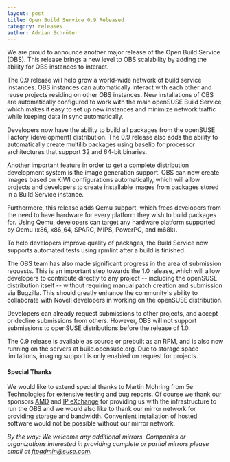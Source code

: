 ```yaml
---
layout: post
title: Open Build Service 0.9 Released
category: releases
author: Adrian Schröter
---
```


We are proud to announce another major release of the Open Build Service (OBS).
This release brings a new level to OBS scalability by adding the ability for OBS instances to interact.

The 0.9 release will help grow a world-wide network of build service instances. OBS instances can automatically
interact with each other and reuse projects residing on other OBS instances. New installations of OBS are
automatically configured to work with the main openSUSE Build Service, which makes it easy to set up new
instances and minimize network traffic while keeping data in sync automatically.

Developers now have the ability to build all packages from the openSUSE Factory (development) distribution.
The 0.9 release also adds the ability to automatically create multilib packages using baselib for processor
architectures that support 32 and 64-bit binaries.

Another important feature in order to get a complete distribution development system is the image generation support.
OBS can now create images based on KIWI configurations automatically, which will allow projects and developers
to create installable images from packages stored in a Build Service instance.

Furthermore, this release adds Qemu support, which frees developers from the need to have hardware for every
platform they wish to build packages for. Using Qemu, developers can target any hardware platform supported
by Qemu (x86, x86_64, SPARC, MIPS, PowerPC, and m68k).

To help developers improve quality of packages, the Build Service now supports automated tests using rpmlint
after a build is finished.

The OBS team has also made significant progress in the area of submission requests. This is an important step
towards the 1.0 release, which will allow developers to contribute directly to any project -- including the
openSUSE distribution itself -- without requiring manual patch creation and submission via Bugzilla. This should
greatly enhance the community's ability to collaborate with Novell developers in working on the openSUSE distribution.

Developers can already request submissions to other projects, and accept or decline submissions from others.
However, OBS will not support submissions to openSUSE distributions before the release of 1.0.

The 0.9 release is available as source or prebuilt as an RPM, and is also now running on the servers at build.opensuse.org.
Due to storage space limitations, imaging support is only enabled on request for projects.

#### Special Thanks

We would like to extend special thanks to Martin Mohring from 5e Technologies for extensive testing and bug reports.
Of course we thank our sponsors [AMD](http://www.amd.com) and [IP eXchange](http://www.ip-exchange.de/) for providing us
with the infrastructure to run the OBS and we would also like to thank our mirror network for providing storage
and bandwidth. Convenient installation of hosted software would not be possible without our mirror network.

*By the way: We welcome any additional mirrors. Companies or organizations interested
in providing complete or partial mirrors please email at ftpadmin@suse.com.*
